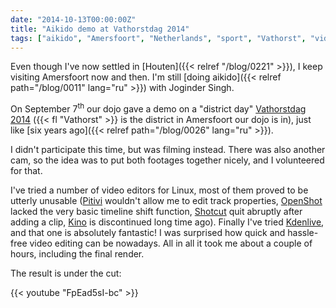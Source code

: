 ```yaml
---
date: "2014-10-13T00:00:00Z"
title: "Aikido demo at Vathorstdag 2014"
tags: ["aikido", "Amersfoort", "Netherlands", "sport", "Vathorst", "video"]
---
```


Even though I've now settled in [Houten]({{< relref "/blog/0221" >}}), I keep visiting Amersfoort now and then. I'm still [doing aikido]({{< relref path="/blog/0011" lang="ru" >}}) with Joginder Singh.

On September 7<sup>th</sup> our dojo gave a demo on a "district day" [Vathorstdag 2014](http://www.vathorstdag.nl/) ({{< fl "Vathorst" >}} is the district in Amersfoort our dojo is in), just like [six years ago]({{< relref path="/blog/0026" lang="ru" >}}).

I didn't participate this time, but was filming instead. There was also another cam, so the idea was to put both footages together nicely, and I volunteered for that.

I've tried a number of video editors for Linux, most of them proved to be utterly unusable ([Pitivi](http://www.pitivi.org/) wouldn't allow me to edit track properties, [OpenShot](http://www.openshot.org/) lacked the very basic timeline shift function, [Shotcut](http://www.shotcut.org/) quit abruptly after adding a clip, [Kino](http://www.kinodv.org/) is discontinued long time ago). Finally I've tried [Kdenlive](http://www.kdenlive.org/), and that one is absolutely fantastic! I was surprised how quick and hassle-free video editing can be nowadays. All in all it took me about a couple of hours, including the final render.

The result is under the cut:

<!--more-->

{{< youtube "FpEad5sI-bc" >}}
